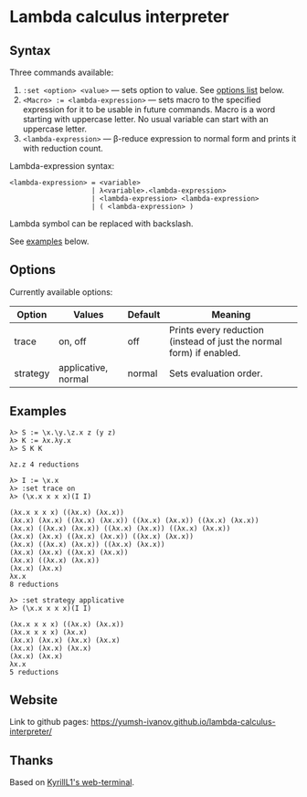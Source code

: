 # Lambda calculus interpreter

## Syntax

Three commands available:
1. `:set <option> <value>` — sets option to value. See [options list](#Options) below.
2. `<Macro> := <lambda-expression>` — sets macro to the specified expression for it to be usable in future commands. Macro is a word starting with uppercase letter. No usual variable can start with an uppercase letter.
3. `<lambda-expression>` — β-reduce expression to normal form and prints it with reduction count.

Lambda-expression syntax:
```
<lambda-expression> = <variable>
                    | λ<variable>.<lambda-expression>
                    | <lambda-expression> <lambda-expression>
                    | ( <lambda-expression> )
```
Lambda symbol can be replaced with backslash.

See [examples](#Examples) below.

## Options

Currently available options:

| Option   | Values              | Default | Meaning                                                              |
|----------|---------------------|---------|----------------------------------------------------------------------|
| trace    | on, off             | off     | Prints every reduction (instead of just the normal form) if enabled. |
| strategy | applicative, normal | normal  | Sets evaluation order.                                               |

## Examples

```
λ> S := \x.\y.\z.x z (y z)
λ> K := λx.λy.x
λ> S K K

λz.z 4 reductions
```

```
λ> I := \x.x
λ> :set trace on
λ> (\x.x x x x)(I I)

(λx.x x x x) ((λx.x) (λx.x))
(λx.x) (λx.x) ((λx.x) (λx.x)) ((λx.x) (λx.x)) ((λx.x) (λx.x))
(λx.x) ((λx.x) (λx.x)) ((λx.x) (λx.x)) ((λx.x) (λx.x))
(λx.x) (λx.x) ((λx.x) (λx.x)) ((λx.x) (λx.x))
(λx.x) ((λx.x) (λx.x)) ((λx.x) (λx.x))
(λx.x) (λx.x) ((λx.x) (λx.x))
(λx.x) ((λx.x) (λx.x))
(λx.x) (λx.x)
λx.x
8 reductions

λ> :set strategy applicative
λ> (\x.x x x x)(I I)

(λx.x x x x) ((λx.x) (λx.x))
(λx.x x x x) (λx.x)
(λx.x) (λx.x) (λx.x) (λx.x)
(λx.x) (λx.x) (λx.x)
(λx.x) (λx.x)
λx.x
5 reductions
```

## Website

Link to github pages: https://yumsh-ivanov.github.io/lambda-calculus-interpreter/

## Thanks

Based on [KyrillL1's web-terminal](https://github.com/KyrillL1/web-terminal).
